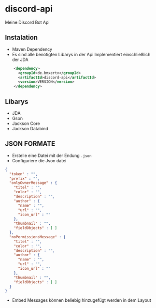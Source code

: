 # discord-api
Meine Discord Bot Api


## Instalation
- Maven Dependency
- Es sind alle benötigten Libarys in der Api Implementiert einschließlich der JDA
```xml
    <dependency>
      <groupId>de.bmxertv</groupId>
      <artifactId>discord-api</artifactId>
      <version>VERSION</version>
    </dependency> 
```

## Libarys
- JDA
- Gson
- Jackson Core
- Jackson Databind

## JSON FORMATE
- Erstelle eine Datei mit der Endung `.json`
- Configuriere die Json datei
```json
{
  "token" : "",
  "prefix" : "",
  "onlyOwnerMessage" : {
    "titel" : "",
    "color" : "",
    "description" : "",
    "author" : {
      "name" : "",
      "url" : "",
      "icon_url" : ""
    },
    "thumbnail" : "",
    "fieldObjects" : [ ]
  },
  "noPermissionsMessage" : {
    "titel" : "",
    "color" : "",
    "description" : "",
    "author" : {
      "name" : "",
      "url" : "",
      "icon_url" : ""
    },
    "thumbnail" : "",
    "fieldObjects" : [ ]
  }
}
```
- Embed Messages können beliebig hinzugefügt werden in dem Layout

